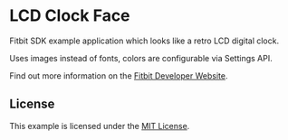# LCD Clock Face

Fitbit SDK example application which looks like a retro LCD digital clock.

Uses images instead of fonts, colors are configurable via Settings API.

Find out more information on the
[Fitbit Developer Website](https://dev.fitbit.com).

## License

This example is licensed under the [MIT License](./LICENSE).
